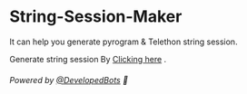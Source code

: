 # String-Session-Maker

It can help you generate pyrogram & Telethon string session.

Generate string session By [Clicking here](https://replit.com/@Kunaldiwan/Session-Generator) .

###### Powered by [@DevelopedBots](https://telegram.dog/DevelopedBots) 💖
